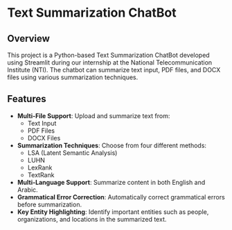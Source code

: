 # Text Summarization ChatBot

## Overview
This project is a Python-based Text Summarization ChatBot developed using Streamlit during our internship at the National Telecommunication Institute (NTI). The chatbot can summarize text input, PDF files, and DOCX files using various summarization techniques.

## Features
- **Multi-File Support**: Upload and summarize text from:
  - Text Input
  - PDF Files
  - DOCX Files
- **Summarization Techniques**: Choose from four different methods:
  - LSA (Latent Semantic Analysis)
  - LUHN
  - LexRank
  - TextRank
- **Multi-Language Support**: Summarize content in both English and Arabic.
- **Grammatical Error Correction**: Automatically correct grammatical errors before summarization.
- **Key Entity Highlighting**: Identify important entities such as people, organizations, and locations in the summarized text.
